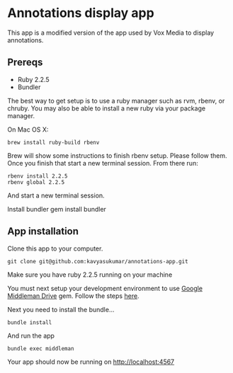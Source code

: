 # Annotations display app

This app is a modified version of the app used by Vox Media to display annotations.

## Prereqs
 - Ruby 2.2.5
 - Bundler

The best way to get setup is to use a ruby manager such as rvm, rbenv, or chruby. You may also be able to install a new ruby via your package manager.

On Mac OS X:

    brew install ruby-build rbenv
Brew will show some instructions to finish rbenv setup. Please follow them. Once you finish that start a new terminal session. From there run:

    rbenv install 2.2.5
    rbenv global 2.2.5

And start a new terminal session.

Install bundler
   gem install bundler


## App installation

Clone this app to your computer.

    git clone git@github.com:kavyasukumar/annotations-app.git

Make sure you have ruby 2.2.5 running on your machine

You must next setup your development environment to use [Google Middleman Drive](https://github.com/voxmedia/middleman-google_drive) gem. Follow the steps [here](http://tarbell.readthedocs.io/en/latest/install.html#configure-google-spreadsheet-access-optional).


Next you need to install the bundle...

    bundle install

And run the app

    bundle exec middleman

Your app should now be running on [http://localhost:4567](http://localhost:4567)

